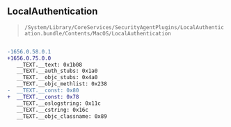 ## LocalAuthentication

> `/System/Library/CoreServices/SecurityAgentPlugins/LocalAuthentication.bundle/Contents/MacOS/LocalAuthentication`

```diff

-1656.0.58.0.1
+1656.0.75.0.0
   __TEXT.__text: 0x1b08
   __TEXT.__auth_stubs: 0x1a0
   __TEXT.__objc_stubs: 0x4a0
   __TEXT.__objc_methlist: 0x238
-  __TEXT.__const: 0x80
+  __TEXT.__const: 0x78
   __TEXT.__oslogstring: 0x11c
   __TEXT.__cstring: 0x16c
   __TEXT.__objc_classname: 0x89

```
